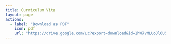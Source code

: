 ```yaml
---
title: Curriculum Vitæ
layout: page
actions:
  - label: "Download as PDF"
    icon: pdf
    url: "https://drive.google.com/uc?export=download&id=1hW7vMLUoJl6U54BYdHWQPwWlB0VijtE0"
---
```

